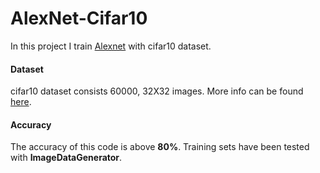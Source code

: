 # AlexNet-Cifar10     

In this project I train [Alexnet](https://www.learnopencv.com/understanding-alexnet/) with cifar10 dataset.     

#### Dataset     

cifar10 dataset consists 60000, 32X32 images. More info can be found [here](https://www.cs.toronto.edu/~kriz/cifar.html).
#### Accuracy

The accuracy of this code is above **80%**. Training sets have been tested with **ImageDataGenerator**.
